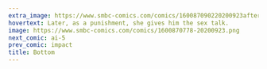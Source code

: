 ```yaml
---
extra_image: https://www.smbc-comics.com/comics/160087090220200923after.png
hovertext: Later, as a punishment, she gives him the sex talk.
image: https://www.smbc-comics.com/comics/1600870778-20200923.png
next_comic: ai-5
prev_comic: impact
title: Bottom
---
```


